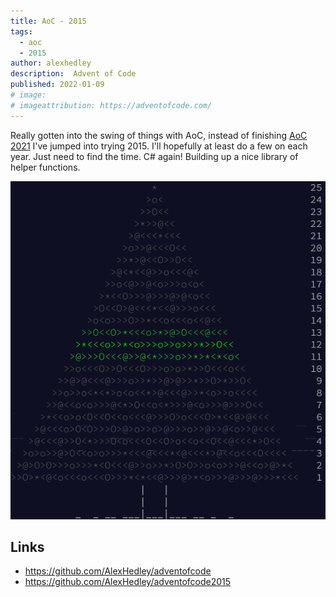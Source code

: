 ```yaml
---
title: AoC - 2015
tags:
  - aoc
  - 2015
author: alexhedley
description:  Advent of Code
published: 2022-01-09
# image: 
# imageattribution: https://adventofcode.com/
---
```


<!-- # Advent of Code - 2015 -->

<?# Markdown ?>
<?!^ "./../includes/posts/aoc.md" /?>
<?#/ Markdown ?>

Really gotten into the swing of things with AoC, instead of finishing [AoC 2021](/aoc-2021) I've jumped into trying 2015. I'll hopefully at least do a few on each year. Just need to find the time. C# again! Building up a nice library of helper functions.

![2015](images/aoc/aoc_2015.png "2015")

## Links

- https://github.com/AlexHedley/adventofcode
- https://github.com/AlexHedley/adventofcode2015
